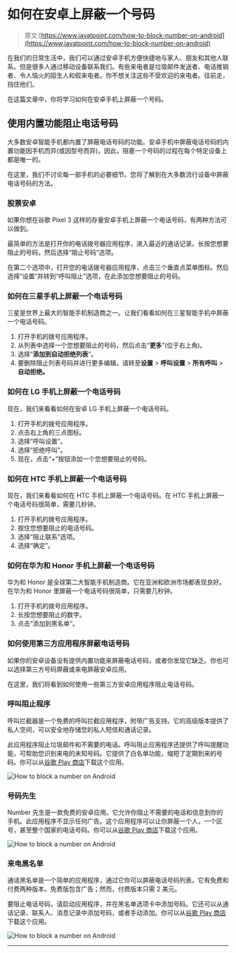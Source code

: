 # 如何在安卓上屏蔽一个号码

> 原文:[https://www.javatpoint.com/how-to-block-number-on-android](https://www.javatpoint.com/how-to-block-number-on-android)

在我们的日常生活中，我们可以通过安卓手机方便快捷地与家人、朋友和其他人联系。但是很多人通过移动设备联系我们。有些来电者是垃圾邮件发送者、电话推销者、令人恼火的陌生人和假来电者。你不想关注这些不受欢迎的来电者。往前走，挡住他们。

在这篇文章中，你将学习如何在安卓手机上屏蔽一个号码。

## 使用内置功能阻止电话号码

大多数安卓智能手机都内置了屏蔽电话号码的功能。安卓手机中屏蔽电话号码的内置功能因手机而异(或因型号而异)。因此，阻塞一个号码的过程在每个特定设备上都是唯一的。

在这里，我们不讨论每一部手机的必要细节。您将了解到在大多数流行设备中屏蔽电话号码的方法。

### 股票安卓

如果你想在谷歌 Pixel 3 这样的存量安卓手机上屏蔽一个电话号码，有两种方法可以做到。

最简单的方法是打开你的电话拨号器应用程序，进入最近的通话记录。长按您想要阻止的号码，然后选择“阻止号码”选项。

在第二个选项中，打开您的电话拨号器应用程序，点击三个垂直点菜单图标。然后选择“设置”并转到“呼叫阻止”选项，在此添加您想要阻止的号码。

### 如何在三星手机上屏蔽一个电话号码

三星是世界上最大的智能手机制造商之一。让我们看看如何在三星智能手机中屏蔽一个电话号码。

1.  打开手机的拨号应用程序。
2.  从列表中选择一个您想要阻止的号码，然后点击“**更多**”(位于右上角)。
3.  选择“**添加到自动拒绝列表**”。
4.  要删除阻止列表号码并进行更多编辑，请转至**设置** > **呼叫设置** > **所有呼叫** > **自动拒绝。**

### 如何在 LG 手机上屏蔽一个电话号码

现在，我们来看看如何在安卓 LG 手机上屏蔽一个电话号码。

1.  打开手机的拨号应用程序。
2.  点击右上角的三点图标。
3.  选择“呼叫设置”。
4.  选择“拒绝呼叫”。
5.  现在，点击“+”按钮添加一个您想要阻止的号码。

### 如何在 HTC 手机上屏蔽一个电话号码

现在，我们来看看如何在 HTC 手机上屏蔽一个电话号码。在 HTC 手机上屏蔽一个电话号码很简单，需要几秒钟。

1.  打开手机的拨号应用程序。
2.  按住您想要阻止的电话号码。
3.  选择“阻止联系”选项。
4.  选择“确定”。

### 如何在华为和 Honor 手机上屏蔽一个电话号码

华为和 Honor 是全球第二大智能手机制造商。它在亚洲和欧洲市场都表现良好。在华为和 Honor 里屏蔽一个电话号码很简单，只需要几秒钟。

1.  打开手机的拨号应用程序。
2.  长按您想要阻止的数字。
3.  点击“添加到黑名单”。

### 如何使用第三方应用程序屏蔽电话号码

如果你的安卓设备没有提供内置功能来屏蔽电话号码，或者你发现它缺乏。你也可以选择第三方号码屏蔽或来电屏蔽安卓应用。

在这里，我们将看到如何使用一些第三方安卓应用程序阻止电话号码。

### 呼叫阻止程序

呼叫拦截器是一个免费的呼叫拦截应用程序，附带广告支持。它的高级版本提供了私人空间，可以安全地存储您的私人短信和通话记录。

此应用程序阻止垃圾邮件和不需要的电话。呼叫阻止应用程序还提供了呼叫提醒功能，可帮助您识别来电的未知号码。它提供了白名单功能，缩短了定期到来的号码。你可以从[谷歌 Play 商店](https://play.google.com/store/apps/details?id=com.netqin.mm)下载这个应用。

![How to block a number on Android](../Images/e92428508cf19c9c277bec2e8e06bfc0.png)

### 号码先生

Number 先生是一款免费的安卓应用。它允许你阻止不需要的电话和信息到你的手机。此应用程序不显示任何广告。这个应用程序可以让你屏蔽一个人，一个区号，甚至整个国家的电话号码。你可以从[谷歌 Play 商店](https://play.google.com/store/apps/details?id=com.mrnumber.blocker&hl=en)下载这个应用。

![How to block a number on Android](../Images/e798d3c2284210cd6feb206865b0d5e1.png)

### 来电黑名单

通话黑名单是一个简单的应用程序，通过它你可以屏蔽电话号码列表。它有免费和付费两种版本。免费版包含广告；然而，付费版本只需 2 美元。

要阻止电话号码，请启动应用程序，并在黑名单选项卡中添加号码。它还可以从通话记录、联系人、消息记录中添加号码，或者手动添加。你可以从[谷歌 Play 商店](https://play.google.com/store/apps/details?id=com.vladlee.easyblacklist)下载这个应用。

![How to block a number on Android](../Images/84f77d6d5a4e1c06ace9ee3825ccabc0.png)

* * *